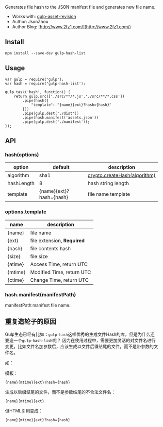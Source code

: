 Generates file hash to the JSON manifest file and generates new file name.

- Works with: [gulp-asset-revision](https://github.com/zzyss86/gulp-asset-revision)
- Author: JsonZhou
- Author Blog: [http://www.2fz1.com/](http://www.2fz1.com/)

## Install

	npm install --save-dev gulp-hash-list
	
## Usage

	var gulp = require('gulp');
	var hash = require('gulp-hash-list');
	
	gulp.task('hash', function() {
	    return gulp.src(['./src/**/*.js','./src/**/*.css'])
	        .pipe(hash({
	            "template": "{name}{ext}?hash={hash}"
	        }))
	        .pipe(gulp.dest('./dist'))
	        .pipe(hash.manifest('assets.json'))
	        .pipe(gulp.dest('./manifest'));
	});
	
## API

### hash(options)

|option|default|description|
|---|---|---|
|algorithm|sha1|[crypto.createHash(algorithm)](https://nodejs.org/api/crypto.html#crypto_crypto_createhash_algorithm)|
|hashLength|8|hash string length|
|template|{name}{ext}?hash={hash}|file name template|

### options.template

|name| description |
|---|---|
|{name}|file name|
|{ext)|file extension, **Required**|
|{hash}| file contents hash|
|{size}| file size|
|{atime}|Access Time, return UTC|
|{mtime}|Modified Time, return UTC|
|{ctime}|Change Time, return UTC|

### hash.manifest(manifestPath)

manifestPath:manifest file name.

## 重复造轮子的原因

Gulp生态已经有比如：`gulp-hash`这样优秀的生成文件Hash的库，但是为什么还要造一个`gulp-hash-lish`呢？ 因为在使用过程中，需要更加灵活的对文件名进行变更，比如文件名加参数后，应该生成以文件后缀结尾的文件，而不是带参数的文件名。

如：

模板：

	{name}{mtime}{ext}?hash={hash}
	
生成以后缀结尾的文件，而不是参数结尾的不合法文件名：

	{name}{mtime}{ext}
	
但HTML引用变成：

	{name}{mtime}{ext}?hash={hash}